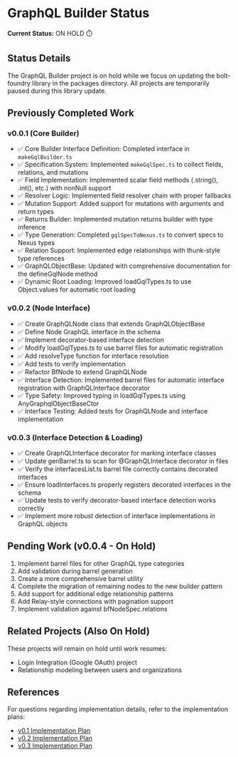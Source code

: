 # GraphQL Builder Status

**Current Status:** ON HOLD ⏱️

## Status Details

The GraphQL Builder project is on hold while we focus on updating the
bolt-foundry library in the packages directory. All projects are temporarily
paused during this library update.

## Previously Completed Work

### v0.0.1 (Core Builder)

- ✅ Core Builder Interface Definition: Completed interface in
  `makeGqlBuilder.ts`
- ✅ Specification System: Implemented `makeGqlSpec.ts` to collect fields,
  relations, and mutations
- ✅ Field Implementation: Implemented scalar field methods (.string(), .int(),
  etc.) with nonNull support
- ✅ Resolver Logic: Implemented field resolver chain with proper fallbacks
- ✅ Mutation Support: Added support for mutations with arguments and return
  types
- ✅ Returns Builder: Implemented mutation returns builder with type inference
- ✅ Type Generation: Completed `gqlSpecToNexus.ts` to convert specs to Nexus
  types
- ✅ Relation Support: Implemented edge relationships with thunk-style type
  references
- ✅ GraphQLObjectBase: Updated with comprehensive documentation for the
  defineGqlNode method
- ✅ Dynamic Root Loading: Improved loadGqlTypes.ts to use Object.values for
  automatic root loading

### v0.0.2 (Node Interface)

- ✅ Create GraphQLNode class that extends GraphQLObjectBase
- ✅ Define Node GraphQL interface in the schema
- ✅ Implement decorator-based interface detection
- ✅ Modify loadGqlTypes.ts to use barrel files for automatic registration
- ✅ Add resolveType function for interface resolution
- ✅ Add tests to verify implementation
- ✅ Refactor BfNode to extend GraphQLNode
- ✅ Interface Detection: Implemented barrel files for automatic interface
  registration with GraphQLInterface decorator
- ✅ Type Safety: Improved typing in loadGqlTypes.ts using
  AnyGraphqlObjectBaseCtor
- ✅ Interface Testing: Added tests for GraphQLNode and interface implementation

### v0.0.3 (Interface Detection & Loading)

- ✅ Create GraphQLInterface decorator for marking interface classes
- ✅ Update genBarrel.ts to scan for @GraphQLInterface decorator in files
- ✅ Verify the interfacesList.ts barrel file correctly contains decorated
  interfaces
- ✅ Ensure loadInterfaces.ts properly registers decorated interfaces in the
  schema
- ✅ Update tests to verify decorator-based interface detection works correctly
- ✅ Implement more robust detection of interface implementations in GraphQL
  objects

## Pending Work (v0.0.4 - On Hold)

1. Implement barrel files for other GraphQL type categories
2. Add validation during barrel generation
3. Create a more comprehensive barrel utility
4. Complete the migration of remaining nodes to the new builder pattern
5. Add support for additional edge relationship patterns
6. Add Relay-style connections with pagination support
7. Implement validation against bfNodeSpec.relations

## Related Projects (Also On Hold)

These projects will remain on hold until work resumes:

- Login Integration (Google OAuth) project
- Relationship modeling between users and organizations

## References

For questions regarding implementation details, refer to the implementation
plans:

- [v0.1 Implementation Plan](/404.md)
- [v0.2 Implementation Plan](/404.md)
- [v0.3 Implementation Plan](/404.md)
